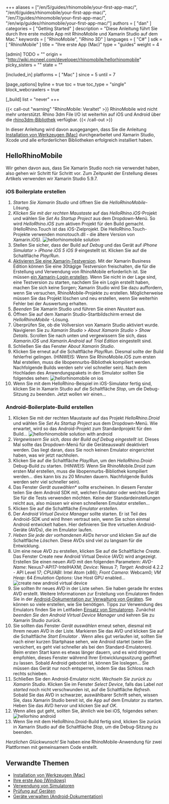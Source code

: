 +++
aliases = ["/en/5/guides/rhinomobile/your-first-app-mac/", "/en/6/guides/rhinomobile/your-first-app-mac/", "/en/7/guides/rhinomobile/your-first-app-mac/", "/en/wip/guides/rhinomobile/your-first-app-mac/"]
authors = [ "dan" ]
categories = [ "Getting Started" ]
description = "Diese Anleitung führt Sie durch Ihre erste mobile App mit RhinoMobile und Xamarin Studio auf dem Mac."
keywords = [ "RhinoMobile", "iRhino 3D" ]
languages = [ "C#" ]
sdk = [ "RhinoMobile" ]
title = "Ihre erste App (Mac)"
type = "guides"
weight = 4

[admin]
TODO = ""
origin = "http://wiki.mcneel.com/developer/rhinomobile/hellorhinomobile"
picky_sisters = ""
state = ""

[included_in]
platforms = [ "Mac" ]
since = 5
until = 7

[page_options]
byline = true
toc = true
toc_type = "single"
block_webcrawlers = true

[_build]
list = "never"
+++

{{< call-out "warning" "RhinoMobile: Veraltet" >}}
RhinoMobile wird nicht mehr unterstützt. Rhino 3dm File I/O ist weiterhin auf iOS und Android über die [rhino3dm-Bibliothek](https://github.com/mcneel/rhino3dm) verfügbar.
{{< /call-out >}}
 
In dieser Anleitung wird davon ausgegangen, dass Sie die Anleitung [Installation von Werkzeugen (Mac)](/guides/rhinomobile/installing-tools-mac) durchgearbeitet und Xamarin Studio, Xcode und alle erforderlichen Bibliotheken erfolgreich installiert haben.

## HelloRhinoMobile

Wir gehen davon aus, dass Sie Xamarin Studio noch nie verwendet haben, also gehen wir Schritt für Schritt vor.  Zum Zeitpunkt der Erstellung dieses Artikels verwenden wir Xamarin Studio 5.9.7.

### iOS Boilerplate erstellen

1. *Starten Sie Xamarin Studio* und öffnen Sie die *HelloRhinoMobile*-Lösung.
1. *Klicken Sie mit der rechten Maustaste* auf das *HelloRhino.iOS*-Projekt und wählen Sie *Set As Startup Project* aus dem Dropdown-Menü. So wird *HelloRhino.iOS* zum aktiven Projekt für den Build gemacht. (HelloRhino.Touch ist das iOS-Zielprojekt.  Die HelloRhino.Touch-Projekte verwenden monotouch.dll - die ältere Version von Xamarin.iOS).
![hellorhinomobile solution](/images/your-first-app-mac-01.png)
1. Stellen Sie sicher, dass der Build auf *Debug* und das Gerät auf *iPhone Simulator* > *iPhone iOS 5 iOS 9* eingestellt ist. Klicken Sie auf die Schaltfläche *Play/Run*.
1. [Aktivieren Sie eine Xamarin-Testversion](http://docs.xamarin.com/guides/cross-platform/getting-started/beginning_a_xamarin_trial). Mit der Xamarin Business Edition können Sie eine 30tägige Testversion freischalten, die für die Erstellung und Verwendung von RhinoMobile erforderlich ist. Sie müssen [ein Xamarin-Login erstellen](https://auth.xamarin.com/account/register). Wenn Sie nicht in der Lage sind, eine Testversion zu starten, nachdem Sie ein Login erstellt haben, machen Sie sich keine Sorgen; Xamarin Studio wird Sie dazu auffordern, wenn Sie versuchen, RhinoMobile-Projekte zu erstellen. Möglicherweise müssen Sie das Projekt löschen und neu erstellen, wenn Sie weiterhin Fehler bei der Auswertung erhalten.
1. *Beenden* Sie Xamarin Studio und führen Sie einen *Neustart* aus.
1. Öffnen Sie auf dem Xamarin Studio-Startbildschirm erneut die *HelloRhinoMobile* -Lösung.
1. Überprüfen Sie, ob die Vollversion von Xamarin Studio aktiviert wurde. Navigieren Sie zu *Xamarin Studio* > *About Xamarin Studio* > *Show Details*. Scrollen Sie nach unten und vergewissern Sie sich, dass *Xamarin.iOS* und *Xamarin.Android* auf *Trial Edition* eingestellt sind.
1. Schließen Sie das Fenster *About Xamarin Studio*.
1. Klicken Sie erneut auf die Schaltfläche *Play/Run*. Diesmal sollte der Build fehlerfrei gelingen. (HINWEIS: Wenn Sie RhinoMobile.iOS zum ersten Mal erstellen, muss die libopennurbs-Bibliothek kompiliert werden. Nachfolgende Builds werden sehr viel schneller sein). Nach dem Hochladen des Anwendungspakets in den Simulator sollten Sie folgendes sehen:
![hellorhinomobile on ios](/images/your-first-app-mac-02.png)
1. Wenn Sie mit dem HelloRhino-Beispiel im iOS-Simulator fertig sind, klicken Sie in Xamarin Studio auf die Schaltfläche *Stop*, um die Debug-Sitzung zu beenden.  Jetzt wollen wir einen...

### Android-Boilerplate-Build erstellen

1. Klicken Sie mit der rechten Maustaste auf das Projekt *HelloRhino.Droid* und wählen Sie *Set As Startup Project* aus dem Dropdown-Menü. Wie erwartet, wird so das Android-Projekt zum Standardprojekt für den Build...
![hellorhinomobile solution with android](/images/your-first-app-mac-03.png)
1. *Vergewissern Sie sich, dass der Build auf Debug eingestellt ist.*  Dieses Mal sollte das Dropdown-Menü für die Geräteauswahl deaktiviert werden. Das liegt daran, dass Sie noch keinen Emulator eingerichtet haben, was wir jetzt nachholen.
1. Klicken Sie auf die Schaltfläche *Play/Run*, um den *HelloRhino.Droid*-Debug-Build zu starten. (HINWEIS: Wenn Sie RhinoMobile.Droid zum ersten Mal erstellen, muss die libopennurbs-Bibliothek kompiliert werden... dies kann bis zu 20 Minuten dauern. Nachfolgende Builds werden sehr viel schneller sein).
1. Das Fenster *Gerät auswählen** sollte erscheinen. In diesem Fenster teilen Sie dem Android SDK mit, welchen Emulator oder welches Gerät Sie für die Tests verwenden möchten. Keine der Standardeinstellungen reicht aus, also müssen wir einen schnelleren Emulator erstellen...
1. Klicken Sie auf die Schaltfläche *Emulator erstellen*.
1. Der *Android Virtual Device Manager* sollte starten. Er ist Teil des Android-SDK und wird Ihnen vertraut sein, wenn Sie schon einmal Android entwickelt haben. Hier definieren Sie Ihre virtuellen Android-Geräte (AVDs), die im Emulator laufen.
1. *Heben Sie jede der vorhandenen AVDs hervor* und klicken Sie auf die Schaltfläche *Löschen*. Diese AVDs sind viel zu langsam für die Entwicklung.
1. Um eine neue AVD zu erstellen, klicken Sie auf die Schaltfläche *Create*. Das Fenster Create new Android Virtual Device (AVD)  wird angezeigt. Erstellen Sie einen neuen AVD mit den folgenden Parametern: *AVD-Name*: Nexus7-API17-IntelHAXM; *Device*: Nexus 7; *Target*: Android 4.2.2 - API Level 17; *CPU/ABI*: Intel Atom (x86); *Front Camera*: Webcam0; *VM Heap*: 64 *Emulation Options*: Use Host GPU enabled...
![create new android virtual device](/images/your-first-app-mac-04.png)
1. Sie sollten Ihr neues AVD in der Liste sehen. Sie haben gerade Ihr erstes AVD erstellt.  Weitere Informationen zur Erstellung von Emulatoren finden Sie in der [Android-Dokumentation zur Verwaltung von Geräten](http://developer.android.com/tools/devices/index.html). Sie können so viele erstellen, wie Sie benötigen. Tipps zur Verwendung des Emulators finden Sie im Leitfaden [Einsatz von Simulatoren](/guides/rhinomobile/using-simulators/).  Zunächst *beenden Sie den Android Virtual Device Manager* und kehren Sie zu Xamarin Studio zurück.
1. Sie sollten das Fenster *Gerät auswählen* erneut sehen, diesmal mit Ihrem neuen AVD in der Liste. Markieren Sie das AVD und klicken Sie auf die Schaltfläche *Start Emulator* . Wenn alles gut verlaufen ist, sollten Sie nach einer kurzen Startphase sehen, wie Android startet (seien Sie versichert, es geht viel schneller als bei den Standard-Emulatoren). Beim ersten Start kann es etwas länger dauern, und es wird dringend empfohlen, dieses Fenster während Ihrer Entwicklungssitzung geöffnet zu lassen. Sobald Android gebootet ist, können Sie loslegen... Sie müssen das Gerät nur noch entsperren, indem Sie das Schloss nach rechts schieben.
1. Schließen Sie den Android-Emulator nicht. *Wechseln Sie zurück zu Xamarin Studio*. Klicken Sie im Fenster *Select Device*, falls das Label *not started* noch nicht verschwunden ist, auf die Schaltfläche *Refresh*. Sobald Sie das AVD in schwarzer, auswählbarer Schrift sehen, wissen Sie, dass Xamarin Studio bereit ist, die App auf dem Emulator zu starten.  Heben Sie das AVD hervor und klicken Sie auf *OK*.
1. Wenn alles gut geht, sollten Sie, ähnlich wie bei iOS, folgendes sehen:
![hellorhino android](/images/your-first-app-mac-05.png)
1. Wenn Sie mit dem HelloRhino.Droid-Build fertig sind, klicken Sie zurück in Xamarin Studio auf die Schaltfläche *Stop*, um die Debug-Sitzung zu beenden.

*Herzlichen Glückwunsch!*  Sie haben eine RhinoMobile-Anwendung für zwei Plattformen mit gemeinsamem Code erstellt.

## Verwandte Themen

- [Installation von Werkzeugen (Mac)](/guides/rhinomobile/installing-tools-mac)
- [Ihre erste App (Windows)](/guides/rhinomobile/your-first-app-windows)
- [Verwendung von Simulatoren](/guides/rhinomobile/using-simulators)
- [Prüfung auf Geräten](/guides/rhinomobile/testing-on-devices)
- [Geräte verwalten (Android-Dokumentation)](http://developer.android.com/tools/devices/index.html)
